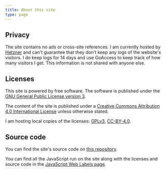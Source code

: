 ```yaml
---
title: About this site
type: page
---
```


## Privacy

The site contains no ads or cross-site references. I am currently hosted by
[Hetzner][hetzner] and can't guarantee that they don't keep any logs of the
website's visitors. I do keep logs for 14 days and use GoAccess to keep track of
how many visitors I get. This information is not shared with anyone else.

## Licenses

This site is powered by free software. The software is published under the [GNU
General Public License version 3][gpl].

The content of the site is published under a [Creative Commons Attribution 4.0
International License][cc-by] unless otherwise stated.

I am hosting local copies of the licenses: [GPLv3][gpl-local],
[CC-BY-4.0][cc-by-local].

## Source code

You can find the site's source code on [this repository][repo].

You can find all the JavaScript run on the site along with the licenses and
source code in the [JavaScript Web Labels page][jswl].


[hetzner]: <https://www.hetzner.com> "Hetzner"
[gpl]: <https://www.gnu.org/licenses/gpl-3.0.html> "GNUGeneral Public License version 3"
[cc-by]: <https://creativecommons.org/licenses/by/4.0/> "Creative Commons Attribution 4.0 International License"
[gpl-local]: </licenses/gpl-v3/> "GNUGeneral Public License version 3"
[cc-by-local]: </licenses/cc-by-4.0/> "Creative Commons Attribution 4.0 International License"
[repo]: <https://git.oscarbenedito.com/oscarbenedito.com/> "Source code"
[jswl]: </jsweblabels/> "JavaScript Web Labels"
